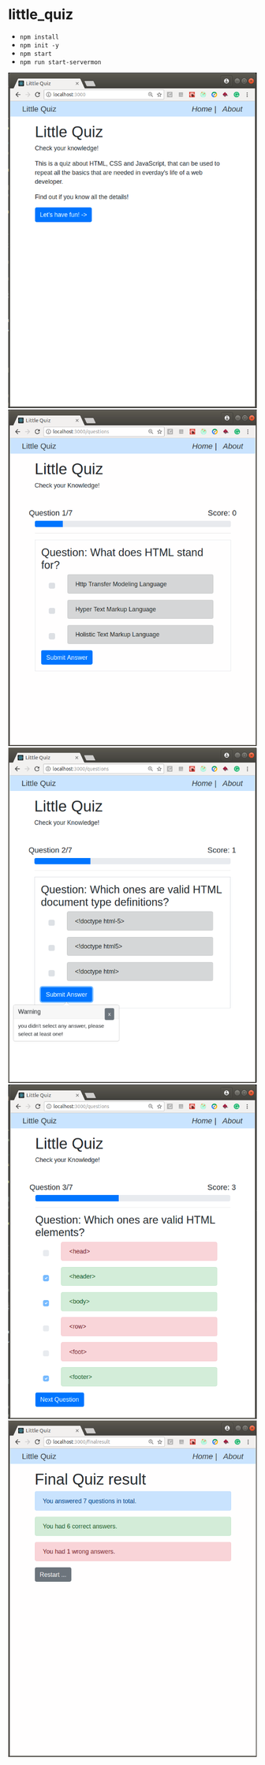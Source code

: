 # little_quiz


- `npm install`
- `npm init -y`
- `npm start`
- `npm run start-servermon`

![](https://github.com/NemerSahli/little_quiz/blob/master/public/images/little_quiz1.png)
![](https://github.com/NemerSahli/little_quiz/blob/master/public/images/little_quiz2.png)
![](https://github.com/NemerSahli/little_quiz/blob/master/public/images/little_quiz3.png)
![](https://github.com/NemerSahli/little_quiz/blob/master/public/images/little_quiz4.png)
![](https://github.com/NemerSahli/little_quiz/blob/master/public/images/little_quiz5.png)



